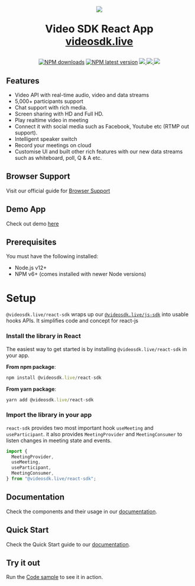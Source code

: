 <h1 align="center">
  <img src="https://static.videosdk.live/videosdk_logo_website_black.png"/><br/>
<p align="center">
  Video SDK React App<br/>
  <a href="https://videosdk.live/">videosdk.live</a>
</p>
</h1>

<p align="center">
  <a href="https://www.npmjs.com/package/@videosdk.live/react-sdk"><img src="https://img.shields.io/npm/dw/@videosdk.live/react-sdk.svg?style=for-the-badge" alt="NPM downloads"></a>
  <a href="https://www.npmjs.com/package/@videosdk.live/react-sdk"><img src="https://img.shields.io/npm/v/@videosdk.live/react-sdk/latest.svg?style=for-the-badge" alt="NPM latest version"></a>
   <a href="https://discord.gg/kgAvyxtTxv">
<img src="https://img.shields.io/discord/734858252939952248?logo=discord&style=for-the-badge" />
</a>
<a href="https://twitter.com/intent/follow?original_referer=https%3A%2F%2Fpublish.twitter.com%2F&ref_src=twsrc%5Etfw%7Ctwcamp%5Ebuttonembed%7Ctwterm%5Efollow%7Ctwgr%5Evideo_sdk&screen_name=video_sdk">
<img src="https://img.shields.io/twitter/follow/video_sdk?label=Twitter&logo=twitter&style=for-the-badge" />
</a>
<a href="http://youtube.com/videosdk?sub_confirmation=1">
<img src="https://img.shields.io/youtube/channel/subscribers/UCuY7JzXnpp874oa7uQbUwsA?logo=Youtube&style=for-the-badge" />
</a>
</p>

## Features

- Video API with real-time audio, video and data streams
- 5,000+ participants support
- Chat support with rich media.
- Screen sharing with HD and Full HD.
- Play realtime video in meeting
- Connect it with social media such as Facebook, Youtube etc (RTMP out support).
- Intelligent speaker switch
- Record your meetings on cloud
- Customise UI and built other rich features with our new data streams such as whiteboard, poll, Q & A etc.

## Browser Support

Visit our official guide for [Browser Support](https://docs.videosdk.live/docs/realtime-communication/see-also/device-browser-support)

## Demo App
Check out demo [here](https://videosdk.live/prebuilt/)

## Prerequisites

You must have the following installed:

- Node.js v12+
- NPM v6+ (comes installed with newer Node versions)

# Setup

`@videosdk.live/react-sdk` wraps up our [`@videosdk.live/js-sdk`](https://www.npmjs.com/package/@videosdk.live/js-sdk)
into usable hooks APIs. It simplifies code and concept for react-js

### Install the library in React

The easiest way to get started is by installing `@videosdk.live/react-sdk` in your app.

**From npm package**:
```js
npm install @videosdk.live/react-sdk
```

**From yarn package**:
```js
yarn add @videosdk.live/react-sdk
```

### Import the library in your app

`react-sdk` provides two most important hook `useMeeting` and `useParticipant`. it also provides `MeetingProvider` and `MeetingConsumer` to listen changes in meeting state and events.

```javascript title="Import the library"
import {
  MeetingProvider,
  useMeeting,
  useParticipant,
  MeetingConsumer,
} from "@videosdk.live/react-sdk";
```

## Documentation

Check the components and their usage in our [documentation](https://docs.videosdk.live/react/guide/video-and-audio-calling-api-sdk/getting-started).

## Quick Start

Check the Quick Start guide to our [documentation](https://docs.videosdk.live/react/guide/video-and-audio-calling-api-sdk/quick-start).


## Try it out

Run the [Code sample](https://github.com/videosdk-live/videosdk-rtc-react-sdk-example) to see it in action.
